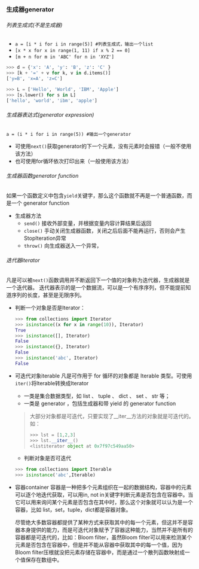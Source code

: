 ### 生成器generator
###### 列表生成式(不是生成器)
- `a = [i * i for i in range(5)] #列表生成式，输出一个list`
- `[x * x for x in range(1, 11) if x % 2 == 0]`
- `[m + n for m in 'ABC' for n in 'XYZ']`
```python
>>> d = {'x': 'A', 'y': 'B', 'z': 'C' }
>>> [k + '=' + v for k, v in d.items()]
['y=B', 'x=A', 'z=C']
```
```python
>>> L = ['Hello', 'World', 'IBM', 'Apple']
>>> [s.lower() for s in L]
['hello', 'world', 'ibm', 'apple']
```

###### 生成器表达式(generator expression)
`a = (i * i for i in range(5)) #输出一个generator`
- 可使用`next()`获取generator的下一个元素，没有元素时会报错（一般不使用该方法）
- 也可使用for循环依次打印出来（一般使用该方法）

###### 生成器函数generator function
如果一个函数定义中包含`yield`关键字，那么这个函数就不再是一个普通函数，而是一个 generator function

- 生成器方法
    - `send()` 接收外部变量，并根据变量内容计算结果后返回
    - `close()` 手动关闭生成器函数，关闭之后后面不能再运行，否则会产生StopIteration异常
    - `throw()` 向生成器送入一个异常，


###### 迭代器iterator
凡是可以被`next()`函数调用并不断返回下一个值的对象称为迭代器，生成器就是一个迭代器。
迭代器表示的是一个数据流，可以是一个有序序列，但不能提前知道序列的长度，甚至是无限序列。
- 判断一个对象是否是Iterator：
    ```python
    >>> from collections import Iterator
    >>> isinstance((x for x in range(10)), Iterator)
    True
    >>> isinstance([], Iterator)
    False
    >>> isinstance({}, Iterator)
    False
    >>> isinstance('abc', Iterator)
    False
    ```

- 可迭代对象iterable
凡是可作用于 for 循环的对象都是 Iterable 类型。可使用`iter()`将Iterable转换成Iterator
    - 一类是集合数据类型，如 list 、 tuple 、 dict 、 set 、 str 等；
    - 一类是 generator ，包括生成器和带 yield 的 generator function

    > 大部分对象都是可迭代，只要实现了__iter__方法的对象就是可迭代的。如：
    >    ```Python
    >    >>> lst = [1,2,3]
    >    >>> lst.__iter__()
    >    <listiterator object at 0x7f97c549aa50>
    >    ```
    - 判断对象是否可迭代
    ```Python
    >>> from collections import Iterable
    >>> isinstance('abc',Iterable)
    ```

- 容器container
    容器是一种把多个元素组织在一起的数据结构，容器中的元素可以逐个地迭代获取，可以用in, not in关键字判断元素是否包含在容器中。当它可以用来询问某个元素是否包含在其中时，那么这个对象就可以认为是一个容器，比如 list，set，tuple，dict都是容器对象。

    尽管绝大多数容器都提供了某种方式来获取其中的每一个元素，但这并不是容器本身提供的能力，而是可迭代对象赋予了容器这种能力，当然并不是所有的容器都是可迭代的，比如：Bloom filter，虽然Bloom filter可以用来检测某个元素是否包含在容器中，但是并不能从容器中获取其中的每一个值，因为Bloom filter压根就没把元素存储在容器中，而是通过一个散列函数映射成一个值保存在数组中。
